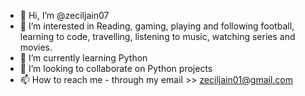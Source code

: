 - 👋 Hi, I’m @zeciljain07
- 👀 I’m interested in Reading, gaming, playing and following football, learning to code, travelling, listening to music, watching series and movies. 
- 🌱 I’m currently learning Python
- 💞️ I’m looking to collaborate on Python projects
- 📫 How to reach me - through my email >> zeciljain01@gmail.com

<!---
zeciljain07/zeciljain07 is a ✨ special ✨ repository because its `README.md` (this file) appears on your GitHub profile.
You can click the Preview link to take a look at your changes.
--->
